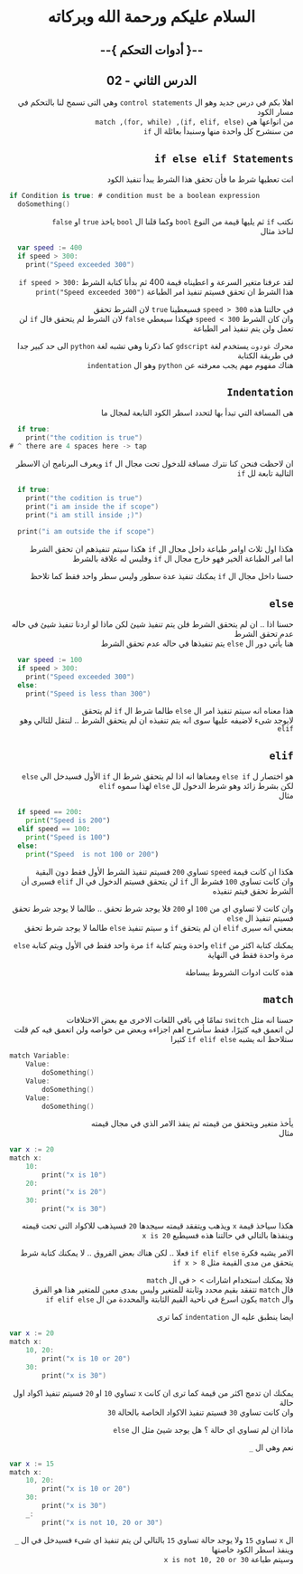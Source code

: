 <div dir = rtl>

<div align = "center">

# السلام عليكم ورحمة الله وبركاته
## --{ أدوات التحكم }--
## الدرس الثاني - 02
</div>

اهلا بكم في درس جديد وهو
ال `control statements` وهي التى تسمح لنا بالتحكم في مسار الكود  
من انواعها هي `(if, elif, else), (for, while), match`  
من سنشرح كل واحدة منها وسنبدأ بعائلة ال `if`  
## `if else elif Statements`
انت تعطيها شرط ما فأن تحقق هذا الشرط يبدأ تنفيذ الكود

<div dir = ltr>

```swift
if Condition is true: # condition must be a boolean expression
  doSomething()
```
</div>

نكتب `if` ثم يليها قيمة من النوع `bool` وكما قلنا ال `bool` ياخذ `true` او `false`  
لناخذ مثال

<div dir = ltr>

```swift
  var speed := 400
  if speed > 300:
    print("Speed exceeded 300")
```
</div>

لقد عرفنا متغير السرعة و اعطيناه قيمة 400
ثم بدأنا كتابة الشرط
<span dir = ltr> `if speed > 300:` </span>  
هذا الشرط ان تحقق فسيتم تنفيذ امر الطباعة
`print("Speed exceeded 300")`

في حالتنا هذه `speed > 300` فسيعطينا `true` لان الشرط تحقق  
وان كان الشرط `speed < 300` فهكذا سيعطي `false` 
لان الشرط لم يتحقق فال `if` لن تعمل ولن يتم تنفيذ امر الطباعة

محرك `غودوت` يستخدم لغة `gdscript` كما ذكرنا وهي تشبه لغة `python` الى حد كبير جدا في طريقة الكتابة   
هناك مفهوم مهم يجب معرفته عن `python` وهو ال `indentation` 

## `Indentation`
هى المسافة التي تبدأ بها لتحدد اسطر الكود التابعة لمجال ما


<div dir = ltr>

```swift
  if true:
    print("the codition is true")
# ^ there are 4 spaces here -> tap
```
</div>

ان لاحظت فنحن كنا نترك مسافة للدخول تحت مجال ال  `if` ويعرف البرنامج ان الاسطر التالية تابعة لل `if`

<div dir = ltr>

```swift
  if true:
    print("the codition is true")
    print("i am inside the if scope")
    print("i am still inside ;)")
  
  print("i am outside the if scope")

```
</div>

هكذا اول ثلاث اوامر طباعة داخل مجال ال `if` هكذا سيتم تنفيذهم ان تحقق الشرط  
اما امر الطباعة الخير فهو خارج مجال ال `if` وفليس  له علاقة بالشرط  

حسنا داخل مجال ال `if` يمكنك تنفيذ عدة سطور وليس سطر واحد فقط كما تلاحظ

## `else`
حسنا اذا .. ان لم يتحقق الشرط فلن يتم تنفيذ شيئ
لكن ماذا لو اردنا تنفيذ شيئ في حاله عدم تحقق الشرط   
هنا يأتي دور ال `else` يتم تنفيذها في حاله عدم تحقق الشرط

<div dir = ltr>

```swift
  var speed := 100
  if speed > 300:
    print("Speed exceeded 300")
  else:
    print("Speed is less than 300")
```
</div>

هذا معناه انه سيتم تنفيذ امر ال `else` طالما شرط ال `if` لم يتحقق  
لايوجد شىء لاضيفه عليها سوى انه يتم تنفيذه ان لم يتحقق الشرط .. لنتقل للتالي وهو `elif`

## `elif`
هو اختصار ل `else if` ومعناها انه اذا لم يتحقق شرط ال `if` الأول فسيدخل الي `else` لكن بشرط زائد وهو شرط الدخول لل `else` لهذا سموه `elif`  
مثال

<div dir = ltr>

```py
  if speed == 200:
    print("Speed is 200")
  elif speed == 100:
    print("Speed is 100")
  else:
    print("Speed  is not 100 or 200")
```
</div>

هكذا ان كانت قيمة `speed` تساوي `200` فسيتم تنفيذ الشرط الأول فقط دون البقية  
وان كانت تساوي `100` فشرط ال `if` لن يتحقق فسيتم الدخول في ال `elif` فسيرى أن الشرط تحقق فيتم تنفيذه

وان كانت لا تساوي اي من `100` او `200` فلا يوجد شرط تحقق .. طالما لا يوجد شرط تحقق فسيتم تنفيذ ال `else`  
بمعني انه سيرى `elif` ان لم يتحقق `if` و سيتم تنفيذ `else` طالما لا يوجد شرط تحقق

يمكنك كتابة اكثر من `elif` واحدة ويتم كتابة `if` مرة واحد فقط في الأول ويتم كتابة `else` مرة واحدة فقط في النهاية

هذه كانت ادوات الشروط ببساطة
## `match`
حسنا انه مثل `switch` تمامًا في باقي اللغات الاخرى مع بعض الاختلافات  
لن اتعمق فيه كثيرًا، فقط سأشرح اهم اجزاءه وبعض من خواصه ولن اتعمق فيه  كم قلت  
ستلاحظ انه يشبه `if elif else` كثيرا 
<div dir = ltr>

```swift
match Variable:
    Value:
        doSomething()
    Value:
        doSomething()
    Value:
        doSomething()
```
</div>

يأخذ متغير ويتحقق من قيمته ثم ينفذ الامر الذي في مجال قيمته  
مثال


<div dir = ltr>

```swift
var x := 20
match x:
    10:
        print("x is 10")
    20:
        print("x is 20")
    30:
        print("x is 30")
```
</div>

هكذا سياخذ قيمة `x` ويذهب ويتفقد قيمته سيجدها `20` فسيذهب للاكواد التى تحت قيمته وينفذها بالتالي في حالتنا هذه فسيطبع `x is 20`

الامر يشبه فكرة `if elif else`  فعلا .. لكن هناك بعض الفروق .. لا يمكنك كتابة شرط يتحقق من مدى القيمة مثل `if x > 8`  

 فلا يمكنك استخدام اشارات `> <` في ال `match`  
فال `match` تتفقد بقيم محدد وثابتة للمتغير وليس بمدى معين للمتغير هذا هو الفرق   
وال `match` يكون اسرع في ناحية القيم الثابتة والمحددة من ال `if elif else`

ايضا ينطبق عليه ال `indentation` كما ترى
<div dir = ltr>

```swift
var x := 20
match x:
    10, 20:
        print("x is 10 or 20")
    30:
        print("x is 30")
```
</div>

يمكنك ان تدمج اكثر من قيمة كما ترى ان كانت `x` تساوي `10` او `20` فسيتم تنفيذ اكواد اول حالة  
وان كانت تساوي `30` فسيتم تنفيذ الاكواد الخاصة بالحالة `30`

ماذا ان لم تساوي اي حالة ؟ هل يوجد شيئ مثل ال `else`

نعم وهي ال `_`
<div dir = ltr>

```swift
var x := 15
match x:
    10, 20:
        print("x is 10 or 20")
    30:
        print("x is 30")
    _:
        print("x is not 10, 20 or 30")
```
</div>

ال `x` تساوي `15` ولا يوجد حالة تساوي `15` بالتالي لن يتم تنفيذ اي شىء فسيدخل في ال `_` وينفذ اسطر الكود خاصتها  
وسيتم طباعة `x is not 10, 20 or 30`


</div>

